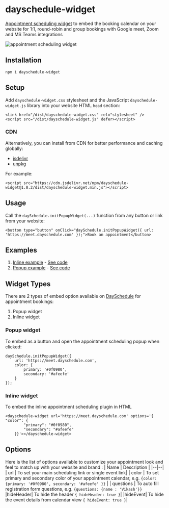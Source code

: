 # dayschedule-widget
[Appointment scheduling widget](https://dayschedule.com/widget) to embed the booking calendar on your website for 1:1, round-robin and group bookings with Google meet, Zoom and MS Teams integrations

![appointment scheduling widget](https://user-images.githubusercontent.com/6106479/212533356-d9a9e6fe-733f-48f4-a047-d8b9079f1813.png)


## Installation
```
npm i dayschedule-widget
```

## Setup
Add `dayschedule-widget.css` stylesheet and the JavaScript `dayschedule-widget.js` library into your website HTML `head` section:

```
<link href="/dist/dayschedule-widget.css" rel="stylesheet" />
<script src="/dist/dayschedule-widget.js" defer></script>
```

### CDN
Alternatively, you can install from CDN for better performance and caching globally:
- [jsdelivr](https://www.jsdelivr.com/package/npm/dayschedule-widget)
- [unpkg](https://unpkg.com/browse/dayschedule-widget@1.0.2/dist/)

For example: 

```
<script src="https://cdn.jsdelivr.net/npm/dayschedule-widget@1.0.2/dist/dayschedule-widget.min.js"></script>
```

## Usage
Call the `daySchedule.initPopupWidget(...)` function from any button or link from your website:
```
<button type="button" onClick="daySchedule.initPopupWidget({ url: 'https://meet.dayschedule.com' });">Book an appointment</button>
```
## Examples

1. [Inline example](https://dayschedule.github.io/dayschedule-widget/examples/inline.html) - [See code](/examples/inline.html)
2. [Popup example](https://dayschedule.github.io/dayschedule-widget/examples/popup.html) - [See code](/examples/popup.html)

## Widget Types
There are 2 types of embed option available on [DaySchedule](https://dayschedule.com/) for appointment bookings:
1. Popup widget
2. Inline widget

### Popup widget
To embed as a button and open the appointment scheduling popup when clicked: 
```
daySchedule.initPopupWidget({
	url: 'https://meet.dayschedule.com',
	color: {
		primary: '#0f0980',
		secondary: '#afeefe'
	}
});
```

### Inline widget
To embed the inline appointment scheduling plugin in HTML
```
<dayschedule-widget url='https://meet.dayschedule.com' options='{ "color": {
        "primary": "#0f0980",
        "secondary": "#afeefe"
    }}'></dayschedule-widget>
```

## Options
Here is the list of options available to customize your appointment look and feel to match up with your website and brand :
| Name | Description |
|--|--|
| url | To set your main scheduling link or single event link|
| color | To set primary and secondary color of your appointment calendar, e.g. `{color: {primary: '#0f0980', secondary: '#afeefe' }}`  |
| questions | To auto fill registration form questions, e.g. `{questions: {name : 'Vikash'}}`
|hideHeader| To hide the header `{ hideHeader: true }`|
|hideEvent| To hide the event details from calendar view `{ hideEvent: true }`|

